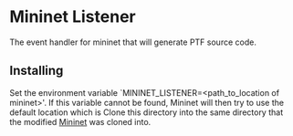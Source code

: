 # Mininet Listener

The event handler for mininet that will generate PTF source code.


## Installing

Set the environment variable `MININET_LISTENER=<path_to_location of mininet>'. If this variable cannot be found, Mininet will then try to use the default location which is
Clone this directory into the same directory that the modified [Mininet](https://github.com/KirkEasterson/mininet) was cloned into.